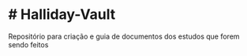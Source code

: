 # # Halliday-Vault
Repositório para criação e guia de documentos dos estudos que forem sendo feitos
